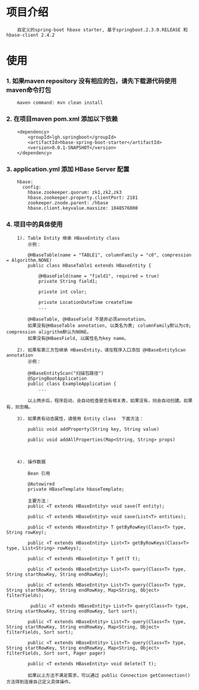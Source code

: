 # 项目介绍
  
        自定义的spring-boot hbase starter, 基于springboot.2.3.0.RELEASE 和 hbase-client 2.4.2

# 使用

### 1. 如果maven repository 没有相应的包，请先下载源代码使用maven命令打包
    
        maven command: mvn clean install

### 2. 在项目maven pom.xml 添加以下依赖

        <dependency>
            <groupId>lgh.springboot</groupId>
            <artifactId>hbase-spring-boot-starter</artifactId>
            <version>0.0.1-SNAPSHOT</version>
        </dependency>
        
### 3. application.yml 添加 HBase Server 配置

        hbase:
          config:
            hbase.zookeeper.quorum: zk1,zk2,zk3
            hbase.zookeeper.property.clientPort: 2181
            zookeeper.znode.parent: /hbase
            hbase.client.keyvalue.maxsize: 1048576000
            
### 4. 项目中的具体使用
        
        1). Table Entity 继承 HBaseEntity class
            示例：
            
            @HBaseTable(name = "TABLE1", columnFamily = "c0", compression = Algorithm.NONE)
            public class HBaseTable1 extends HBaseEntity {
                
                @HBaseField(name = "field1", required = true)
                private String field1;      

                private int color;

                private LocationDateTime createTime
                ...
              
            @HBaseTable, @HBaseField 不是非必须annotation。
            如果没有@HBaseTable annotation, 以类名为表; columnFamily默认为c0; compression aligrithm默认为NONE。
            如果没有@HBaesField, 以属性名为key name。

        2). 如果有第三方包继承 HBaesEntity，请在程序入口添加 @HBaseEntityScan annotation
            示例：

            @HBaseEntityScan("扫描包路径")
            @SpringBootApplication
            public class ExampleApplication {
                ...

            以上两步后，程序启动，会自动检查是否有相关表，如果没有，则会自动创建。如果有，则忽略。

        3). 如果表有动态属性，请使用 Entity class  下面方法：
        
            public void addProperty(String key, String value) 
            
            public void addAllProperties(Map<String, String> props)
            
        

        4). 操作数据
            
            Bean 引用
            
            @Autowired
            private HBaseTemplate hbaseTemplate;

            主要方法：
            public <T extends HBaseEntity> void save(T entity);
            
            public <T extends HBaseEntity> void save(List<T> entities);
            
            public <T extends HBaseEntity> T getByRowKey(Class<T> type, String rowKey);
            
            public <T extends HBaseEntity> List<T> getByRowKeys(Class<T> type, List<String> rowKeys);
            
            public <T extends HBaseEntity> T get(T t);
            
            public <T extends HBaseEntity> List<T> query(Class<T> type, String startRowKey, String endRowKey);
            
            public <T extends HBaseEntity> List<T> query(Class<T> type, String startRowKey, String endRowKey, Map<String, Object> filterFields);
            
             public <T extends HBaseEntity> List<T> query(Class<T> type, String startRowKey, String endRowKey, Sort sort);

            public <T extends HBaseEntity> List<T> query(Class<T> type, String startRowKey, String endRowKey, Map<String, Object> filterFields, Sort sort);

            public <T extends HBaseEntity> List<T> query(Class<T> type, String startRowKey, String endRowKey, Map<String, Object> filterFields, Sort sort, Pager pager)
            
            public <T extends HBaseEntity> void delete(T t);

            如果以上方法不满足需求，可以通过 public Connection getConnection() 方法得到连接自己定义具体操作。
            